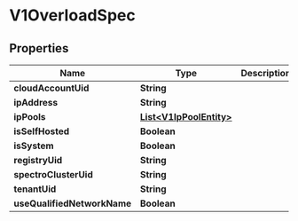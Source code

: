 # V1OverloadSpec

## Properties
Name | Type | Description | Notes
------------ | ------------- | ------------- | -------------
**cloudAccountUid** | **String** |  |  [optional]
**ipAddress** | **String** |  |  [optional]
**ipPools** | [**List&lt;V1IpPoolEntity&gt;**](V1IpPoolEntity.md) |  |  [optional]
**isSelfHosted** | **Boolean** |  |  [optional]
**isSystem** | **Boolean** |  |  [optional]
**registryUid** | **String** |  |  [optional]
**spectroClusterUid** | **String** |  |  [optional]
**tenantUid** | **String** |  |  [optional]
**useQualifiedNetworkName** | **Boolean** |  |  [optional]

